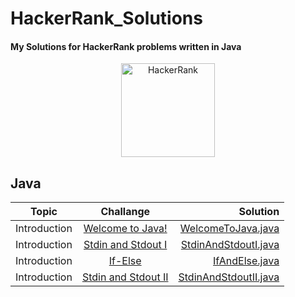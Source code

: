 # HackerRank_Solutions
#### My Solutions for HackerRank problems written in Java

<p align="center">
<a href="https://www.hackerrank.com/sapayth">
    <img src="https://user-images.githubusercontent.com/15567340/30000440-a6414cec-908d-11e7-904d-7486a3fe2f17.png" alt="HackerRank" height="150" />
</a>
</p>

## Java

| Topic         | Challange                                                                           | Solution                                                                                                              |
| ------------- |:-----------------------------------------------------------------------------------:| ---------------------------------------------------------------------------------------------------------------------:|
| Introduction  | [Welcome to Java!](https://www.hackerrank.com/challenges/welcome-to-java)           | [WelcomeToJava.java](https://github.com/sapayth/HackerRank/blob/master/Java/Introduction/WelcomeToJava.java)     |
| Introduction  | [Stdin and Stdout I](https://www.hackerrank.com/challenges/java-stdin-and-stdout-1) | [StdinAndStdoutI.java](https://github.com/sapayth/HackerRank/blob/master/Java/Introduction/StdinAndStdoutI.java) |
| Introduction  | [If-Else](https://www.hackerrank.com/challenges/java-if-else)           | [IfAndElse.java](https://github.com/sapayth/HackerRank/blob/master/Java/Introduction/IfandElse.java)     |
| Introduction  | [Stdin and Stdout II](https://www.hackerrank.com/challenges/java-stdin-stdout) | [StdinAndStdoutII.java](https://github.com/sapayth/HackerRank/blob/master/Java/Introduction/StdinAndStdoutII.java) |
